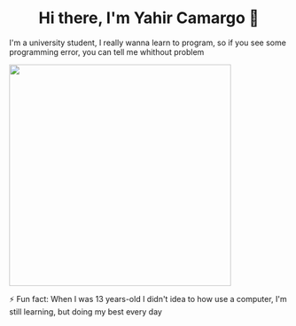<div>
    <h1 align="center">Hi there, I'm Yahir Camargo 👋</h1>
</div>
<div>
    <p align="left">I'm a university student, I really wanna learn to program, so if you see some programming error, you can tell me whithout problem</p>
</div>
<div>
    <img src="https://i.pinimg.com/originals/cb/98/a9/cb98a91991b60a91f6c854306c2f5cac.jpg" height="400">
</div>

⚡ Fun fact: When I was 13 years-old I didn't idea to how use a computer, I'm still learning, but doing my best every day

<!--
**YahirCamargo/YahirCamargo** is a ✨ _special_ ✨ repository because its `README.md` (this file) appears on your GitHub profile.

Here are some ideas to get you started:

- 🔭 I’m currently working on ...
- 🌱 I’m currently learning ...
- 👯 I’m looking to collaborate on ...
- 🤔 I’m looking for help with ...
- 💬 Ask me about ...
- 📫 How to reach me: ...
- 😄 Pronouns: ...
- ⚡ Fun fact: ...
-->
